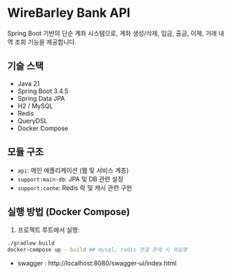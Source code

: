 # WireBarley Bank API

Spring Boot 기반의 단순 계좌 시스템으로, 계좌 생성/삭제, 입금, 출금, 이체, 거래 내역 조회 기능을 제공합니다.

## 기술 스택

- Java 21
- Spring Boot 3.4.5
- Spring Data JPA
- H2 / MySQL
- Redis
- QueryDSL
- Docker Compose

## 모듈 구조

- `api`: 메인 애플리케이션 (웹 및 서비스 계층)
- `support:main-db`: JPA 및 DB 관련 설정
- `support:cache`: Redis 락 및 캐시 관련 구현

## 실행 방법 (Docker Compose)

1. 프로젝트 루트에서 실행:

```bash
./gradlew build
docker-compose up --build ## mysql, redis 연결 문제 시 재실행
```
- swagger : http://localhost:8080/swagger-ui/index.html
